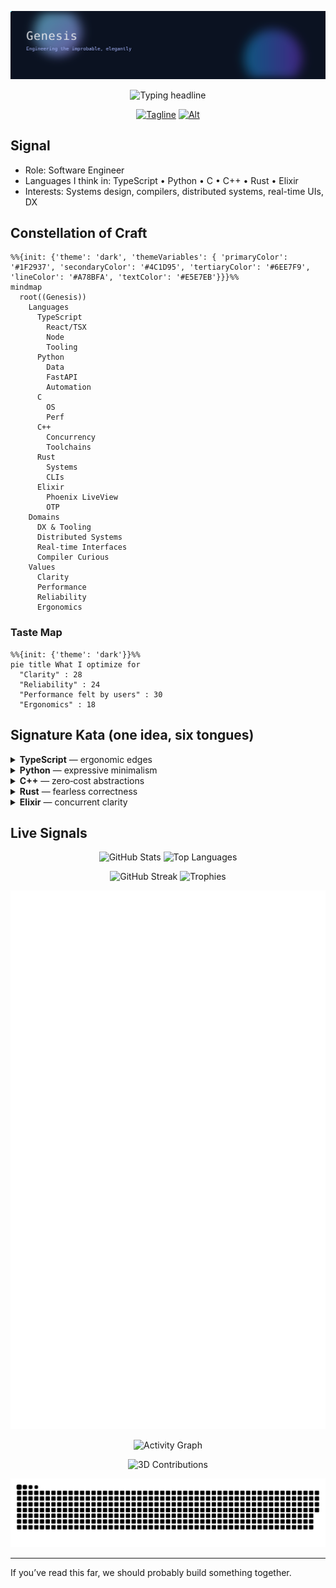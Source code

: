 <p align="center">
  <img src="./assets/header.svg" alt="Genesis animated header" />
</p>

<p align="center">
  <img src="https://readme-typing-svg.demolab.com?font=JetBrains+Mono&size=22&duration=2800&pause=600&color=A78BFA&center=true&vCenter=true&width=900&lines=Software+Engineer;Systems+as+stories%2C+code+as+craft;Outcomes+over+output;TypeScript+%7C+Python+%7C+C%2FC%2B%2B+%7C+Rust+%7C+Elixir" alt="Typing headline" />
</p>

<p align="center">
  <a href="https://github.com/gns-x"><img src="https://img.shields.io/badge/Genesis-Builds%20that%20feel%20inevitable-6EE7F9?style=for-the-badge&logo=github" alt="Tagline" /></a>
  <a href="https://github.com/genesis0x"><img src="https://img.shields.io/badge/Alt%20Account-genesis0x-9333EA?style=for-the-badge&logo=github" alt="Alt" /></a>
</p>

## Signal

- Role: Software Engineer
- Languages I think in: TypeScript • Python • C • C++ • Rust • Elixir
- Interests: Systems design, compilers, distributed systems, real-time UIs, DX

## Constellation of Craft

```mermaid
%%{init: {'theme': 'dark', 'themeVariables': { 'primaryColor': '#1F2937', 'secondaryColor': '#4C1D95', 'tertiaryColor': '#6EE7F9', 'lineColor': '#A78BFA', 'textColor': '#E5E7EB'}}}%%
mindmap
  root((Genesis))
    Languages
      TypeScript
        React/TSX
        Node
        Tooling
      Python
        Data
        FastAPI
        Automation
      C
        OS
        Perf
      C++
        Concurrency
        Toolchains
      Rust
        Systems
        CLIs
      Elixir
        Phoenix LiveView
        OTP
    Domains
      DX & Tooling
      Distributed Systems
      Real‑time Interfaces
      Compiler Curious
    Values
      Clarity
      Performance
      Reliability
      Ergonomics
```

### Taste Map

```mermaid
%%{init: {'theme': 'dark'}}%%
pie title What I optimize for
  "Clarity" : 28
  "Reliability" : 24
  "Performance felt by users" : 30
  "Ergonomics" : 18
```

## Signature Kata (one idea, six tongues)

<details>
<summary><b>TypeScript</b> — ergonomic edges</summary>

```ts
export function stabilize<T>(items: T[], key: (x: T) => string): T[] {
  const seen = new Set<string>();
  return items.filter(item => {
    const k = key(item);
    if (seen.has(k)) return false;
    seen.add(k);
    return true;
  });
}
```
</details>

<details>
<summary><b>Python</b> — expressive minimalism</summary>

```python
from typing import Callable, Iterable, TypeVar
T = TypeVar("T")

def stabilize(items: Iterable[T], key: Callable[[T], str]) -> list[T]:
    seen: set[str] = set()
    out: list[T] = []
    for x in items:
        k = key(x)
        if k in seen:
            continue
        seen.add(k)
        out.append(x)
    return out
```
</details>

<details>
<summary><b>C++</b> — zero‑cost abstractions</summary>

```cpp
#include <unordered_set>
#include <vector>
template <typename T, typename F>
std::vector<T> stabilize(const std::vector<T>& items, F key) {
  std::unordered_set<std::string> seen;
  std::vector<T> out;
  out.reserve(items.size());
  for (const auto& x : items) {
    auto k = key(x);
    if (seen.insert(k).second) out.push_back(x);
  }
  return out;
}
```
</details>

<details>
<summary><b>Rust</b> — fearless correctness</summary>

```rust
use std::collections::HashSet;
pub fn stabilize<T, F>(items: impl IntoIterator<Item = T>, mut key: F) -> Vec<T>
where
    F: FnMut(&T) -> String,
{
    let mut seen = HashSet::new();
    let mut out = Vec::new();
    for x in items {
        let k = key(&x);
        if seen.insert(k) {
            out.push(x);
        }
    }
    out
}
```
</details>

<details>
<summary><b>Elixir</b> — concurrent clarity</summary>

```elixir
defmodule Genesis do
  def stabilize(items, key) do
    Enum.reduce(items, {MapSet.new(), []}, fn x, {seen, out} ->
      k = key.(x)
      if MapSet.member?(seen, k), do: {seen, out}, else: {MapSet.put(seen, k), [x | out]}
    end)
    |> elem(1)
    |> Enum.reverse()
  end
end
```
</details>

## Live Signals

<p align="center">
  <img height="170" src="https://github-readme-stats.vercel.app/api?username=gns-x&show_icons=true&count_private=true&theme=tokyonight&rank_icon=github" alt="GitHub Stats" />
  <img height="170" src="https://github-readme-stats.vercel.app/api/top-langs/?username=gns-x&layout=compact&langs_count=8&theme=tokyonight" alt="Top Languages" />
</p>

<p align="center">
  <img height="180" src="https://streak-stats.demolab.com?user=gns-x&theme=tokyonight&hide_border=false" alt="GitHub Streak" />
  <img height="180" src="https://github-profile-trophy.vercel.app/?username=gns-x&theme=onedark&no-frame=true&no-bg=true&column=6" alt="Trophies" />
</p>

<p align="center">
  <img src="./metrics.svg" alt="Metrics" />
</p>

<p align="center">
  <img src="https://github-readme-activity-graph.vercel.app/graph?username=gns-x&theme=react-dark&area=true&hide_border=false&radius=10" alt="Activity Graph" />
</p>

<p align="center">
  <img src="https://raw.githubusercontent.com/gns-x/gns-x/output/profile-3d-contrib/profile-night-rainbow.svg" alt="3D Contributions" />
</p>

<p align="center">
  <img src="https://raw.githubusercontent.com/gns-x/gns-x/output/snake.svg" alt="Snake Animation" />
</p>

---

If you’ve read this far, we should probably build something together.

